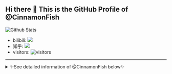 ## Hi there 👋 This is the GitHub Profile of @CinnamonFish
<p align="center">

  ![Github Stats](https://github-readme-stats.vercel.app/api?username=CinnamonFish&count_private=true&show_icons=true&include_all_commits=true&theme=algolia)

</p>

- bilibili: <a href="https://space.bilibili.com/11804187"><img src="https://img.shields.io/badge/bilibili-@快乐的大睡猫-ff69b4"></a>
- 知乎: <a href="https://www.zhihu.com/people/yu-tian-yun-11-63"><img src="https://img.shields.io/badge/知乎-@快乐的大睡猫-blue"></a>
- visitors:       ![visitors](https://visitor-badge.laobi.icu/badge?page_id=CinnamonFish)
 
---
<details>
<summary> ✨See detailed information of @CinnamonFish below✨ </summary>

-  Hi, I’m @CinnamonFish
-  I’m interested in ...
-  I’m currently learning ...
-  I’m looking to collaborate on ...
-  How to reach me ...
</details>  


<!---
CinnamonFish/CinnamonFish is a ✨ special ✨ repository because its `README.md` (this file) appears on your GitHub profile.
You can click the Preview link to take a look at your changes.
--->
<!--- This is a note
--->



<!--
**CinnamonFish/CinnamonFish** is a ✨ _special_ ✨ repository because its `README.md` (this file) appears on your GitHub profile.

Here are some ideas to get you started:

- 🔭 I’m currently working on ...
- 🌱 I’m currently learning ...
- 👯 I’m looking to collaborate on ...
- 🤔 I’m looking for help with ...
- 💬 Ask me about ...
- 📫 How to reach me: ...
- 😄 Pronouns: ...
- ⚡ Fun fact: ...
-->
